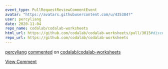 ```yaml
---
event_type: PullRequestReviewCommentEvent
avatar: "https://avatars.githubusercontent.com/u/435384?"
user: percyliang
date: 2020-11-04
repo_name: codalab/codalab-worksheets
html_url: https://github.com/codalab/codalab-worksheets/pull/3015#discussion_r517558599
repo_url: https://github.com/codalab/codalab-worksheets
---
```


<a href='https://github.com/percyliang' target='_blank'>percyliang</a> <a href='https://github.com/codalab/codalab-worksheets/pull/3015#discussion_r517558599' target='_blank'>commented</a> on <a href='https://github.com/codalab/codalab-worksheets' target='_blank'>codalab/codalab-worksheets</a>

<a href='https://github.com/codalab/codalab-worksheets/pull/3015#discussion_r517558599' target='_blank'>View Comment</a>